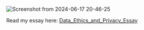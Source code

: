
![Screenshot from 2024-06-17 20-46-25](https://github.com/davidkennedy02/Data_Ethics_and_Privacy/assets/82157860/411cca1d-aac6-45d5-a404-337a13968546)

Read my essay here: [Data_Ethics_and_Privacy_Essay](https://github.com/davidkennedy02/Data_Ethics_and_Privacy/blob/main/Essay.pdf)
